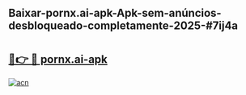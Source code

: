 ## Baixar-pornx.ai-apk-Apk-sem-anúncios-desbloqueado-completamente-2025-#7ij4a

# <h2><a href="https://ainizakaria.my?title=pornx.ai-apk&ref=20M">🔗👉 🔴 pornx.ai-apk</a></h2>

[![acn](https://github.com/user-attachments/assets/0f9c940e-d8b0-45ae-aac7-cd30a18b3e1c)](https://ainizakaria.my?title=pornx.ai-apk&ref=20M)

